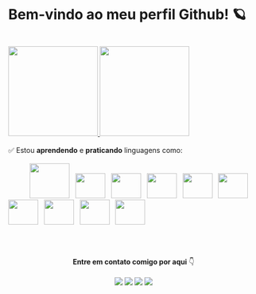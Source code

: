 # Bem-vindo ao meu perfil Github! 🪐

<br>

<div align="center" style="display: flex; flex-direction: row;">
  <a href="https://github.com/icaro-nog/">
  <img height="180em" class="img" src="https://github-readme-stats-git-masterrstaa-rickstaa.vercel.app/api?username=icaro-nog&show_icons=true&theme=radical" />
  <img height="180em" class="img" src="https://github-readme-stats-git-masterrstaa-rickstaa.vercel.app/api/top-langs/?username=icaro-nog&show_icons=true&theme=radical&layout=compact" />
  </a>
</div>

<br>
 ✅ Estou <b>aprendendo</b> e <b>praticando</b> linguagens como:
 <br><br>
<div align="" style="display: inline_block;">
  &nbsp;&nbsp;&nbsp;&nbsp;&nbsp;&nbsp;&nbsp;&nbsp;&nbsp;&nbsp;
  <img height="70" width="80" src="https://icongr.am/devicon/php-original.svg?size=128&color=dd4814" />
  &nbsp;
  <img height="50" width="60" src="https://cdn.jsdelivr.net/gh/devicons/devicon/icons/javascript/javascript-plain.svg" />
  &nbsp;
  <img height="50" width="60" src="https://cdn.jsdelivr.net/gh/devicons/devicon/icons/jquery/jquery-plain-wordmark.svg" />
  &nbsp;
  <img height="50" width="60" src="https://cdn.jsdelivr.net/gh/devicons/devicon/icons/mysql/mysql-original-wordmark.svg" />
  &nbsp;
  <img height="50" width="60" src="https://cdn.jsdelivr.net/gh/devicons/devicon/icons/python/python-original.svg" />
  &nbsp;
  <img height="50" width="60" src="https://icongr.am/devicon/laravel-plain.svg?size=128&color=f1392f" />
  &nbsp;
  <img height="50" width="60" src="https://icongr.am/devicon/angularjs-original.svg?size=128&color=currentColor" />
  &nbsp;
  <img height="50" width="60" src="https://icongr.am/devicon/vuejs-original.svg?size=128&color=currentColor" />
  &nbsp;
  <img height="50" width="60" src="https://icongr.am/devicon/react-original.svg?size=128&color=currentColor" />
  &nbsp;
  <img height="50" width="60" src="https://icongr.am/devicon/codeigniter-plain.svg?size=128&color=dd4814" />
</div>

<br><br>

<div align="center">
  <b>Entre em contato comigo por aqui</b> 👇
  <br><br>
  <div style="display: inline_block;">
    <a href="https://br.linkedin.com/in/%C3%ADcaro-nogueira-850084222" ><img src="https://img.shields.io/badge/LinkedIn-0077B5?style=for-the-badge&logo=linkedin&logoColor=white"></a>
    <a href="https://www.facebook.com/icaro.lemosleal" ><img src="https://img.shields.io/badge/Facebook-1877F2?style=for-the-badge&logo=facebook&logoColor=white"></a>
    <a href="https://www.instagram.com/icaroo_nogueira/" ><img src="https://img.shields.io/badge/Instagram-E4405F?style=for-the-badge&logo=instagram&logoColor=white"></a>
    <a href="https://github.com/icaro-nog" ><img src="https://img.shields.io/badge/GitHub-100000?style=for-the-badge&logo=github&logoColor=white"></a>  
  </div>
</div>

    
